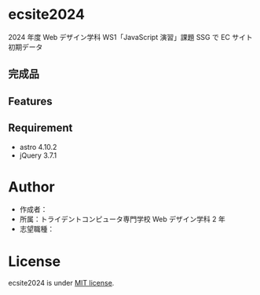 # ecsite2024

<!-- 初期データは削除します。 -->

2024 年度 Web デザイン学科 WS1「JavaScript 演習」課題 SSG で EC サイト初期データ

## 完成品

<!-- 完成後、ここにURLを貼ってください。-->

## Features

<!-- サイト名、扱っている商品について -->
<!-- セールスポイントや差別化などを説明する。-->

## Requirement

- astro 4.10.2
- jQuery 3.7.1

<!-- 追加したライブラリやプラグインを追記します。 -->

# Author

- 作成者：
- 所属：トライデントコンピュータ専門学校 Web デザイン学科 2 年
- 志望職種：

# License

ecsite2024 is under [MIT license](https://en.wikipedia.org/wiki/MIT_License).
